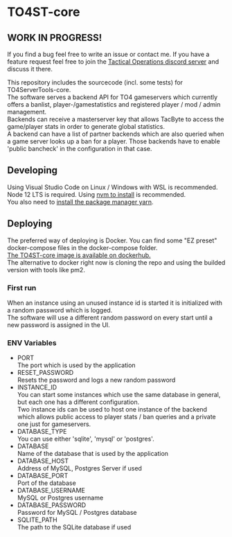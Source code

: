 # TO4ST-core
## WORK IN PROGRESS!
If you find a bug feel free to write an issue or contact me.
If you have a feature request feel free to join the [Tactical Operations discord server](https://discord.gg/TO4) and discuss it there.  

This repository includes the sourcecode (incl. some tests) for TO4ServerTools-core.  
The software serves a backend API for TO4 gameservers which currently offers a banlist, player-/gamestatistics and registered player / mod / admin management.   
Backends can receive a masterserver key that allows TacByte to access the game/player stats in order to generate global statistics.  
A backend can have a list of partner backends which are also queried when a game server looks up a ban for a player. Those backends have to enable 'public bancheck' in the configuration in that case.  

## Developing
Using Visual Studio Code on Linux / Windows with WSL is recommended.  
Node 12 LTS is required. Using [nvm to install](https://github.com/nvm-sh/nvm) is recommended.  
You also need to [install the package manager yarn](https://yarnpkg.com/getting-started/install).  

## Deploying
The preferred way of deploying is Docker. You can find some "EZ preset" docker-compose files in the docker-compose folder.  
[The TO4ST-core image is available on dockerhub.](https://hub.docker.com/r/th120/to4st-core)  
The alternative to docker right now is cloning the repo and using the builded version with tools like pm2.

### First run
When an instance using an unused instance id is started it is initialized with a random password which is logged.  
The software will use a different random password on every start until a new password is assigned in the UI. 

### ENV Variables
- PORT  
The port which is used by the application
- RESET_PASSWORD  
Resets the password and logs a new random password
- INSTANCE_ID  
You can start some instances which use the same database in general, but each one has a different configuration.  
Two instance ids can be used to host one instance of the backend which allows public access to player stats / ban queries and a private one just for gameservers.
- DATABASE_TYPE  
You can use either 'sqlite', 'mysql' or 'postgres'. 
- DATABASE  
Name of the database that is used by the application
- DATABASE_HOST  
Address of MySQL, Postgres Server if used
- DATABASE_PORT  
Port of the database
- DATABASE_USERNAME  
MySQL or Postgres username
- DATABASE_PASSWORD  
Password for MySQL / Postgres database
- SQLITE_PATH  
The path to the SQLite database if used
